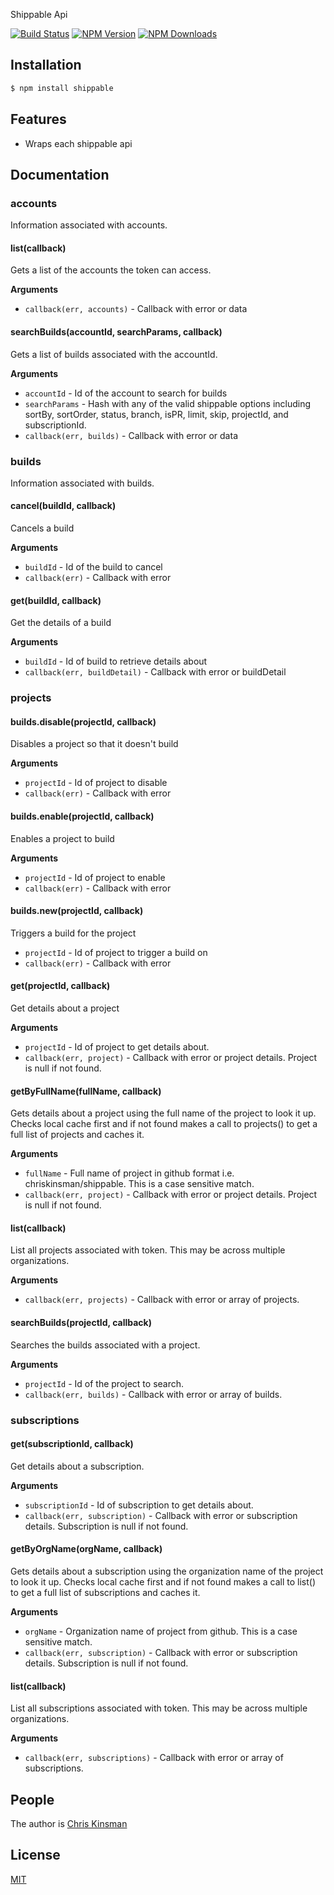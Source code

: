 
  Shippable Api
    
  [![Build Status][shippable-image]][shippable-url] 
  [![NPM Version][npm-image]][npm-url]
  [![NPM Downloads][downloads-image]][downloads-url]


## Installation

```bash
$ npm install shippable
```

## Features

  * Wraps each shippable api

## Documentation

### accounts

Information associated with accounts.

#### list(callback)

Gets a list of the accounts the token can access.

__Arguments__

* `callback(err, accounts)` - Callback with error or data

#### searchBuilds(accountId, searchParams, callback)

Gets a list of builds associated with the accountId.

__Arguments__

* `accountId` - Id of the account to search for builds
* `searchParams` - Hash with any of the valid shippable options including sortBy, sortOrder, status, branch, isPR, limit, skip, projectId, and subscriptionId.
* `callback(err, builds)` - Callback with error or data

### builds

Information associated with builds.

#### cancel(buildId, callback)

Cancels a build

__Arguments__

* `buildId` - Id of the build to cancel
* `callback(err)` - Callback with error 

#### get(buildId, callback)

Get the details of a build

__Arguments__

* `buildId` - Id of build to retrieve details about
* `callback(err, buildDetail)` - Callback with error or buildDetail


### projects

#### builds.disable(projectId, callback)

Disables a project so that it doesn't build

__Arguments__

* `projectId` - Id of project to disable
* `callback(err)` - Callback with error

#### builds.enable(projectId, callback)

Enables a project to build

__Arguments__

* `projectId` - Id of project to enable
* `callback(err)` - Callback with error


#### builds.new(projectId, callback)

Triggers a build for the project

* `projectId` - Id of project to trigger a build on
* `callback(err)` - Callback with error


#### get(projectId, callback)

Get details about a project

__Arguments__

* `projectId` - Id of project to get details about.
* `callback(err, project)` - Callback with error or project details. Project is null if not found.

#### getByFullName(fullName, callback)

Gets details about a project using the full name of the project to look it up.  Checks local cache first and if not found
makes a call to projects() to get a full list of projects and caches it.

__Arguments__

* `fullName` - Full name of project in github format i.e. chriskinsman/shippable.  This is a case sensitive match.
* `callback(err, project)` - Callback with error or project details.  Project is null if not found.

#### list(callback)

List all projects associated with token.  This may be across multiple organizations.

__Arguments__

* `callback(err, projects)` - Callback with error or array of projects.

#### searchBuilds(projectId, callback)

Searches the builds associated with a project.

__Arguments__

* `projectId` - Id of the project to search.
* `callback(err, builds)` - Callback with error or array of builds.

### subscriptions

#### get(subscriptionId, callback)

Get details about a subscription.

__Arguments__

* `subscriptionId` - Id of subscription to get details about.
* `callback(err, subscription)` - Callback with error or subscription details. Subscription is null if not found.

#### getByOrgName(orgName, callback)

Gets details about a subscription using the organization name of the project to look it up.  Checks local cache first and if not found
makes a call to list() to get a full list of subscriptions and caches it.

__Arguments__

* `orgName` - Organization name of project from github.  This is a case sensitive match.
* `callback(err, subscription)` - Callback with error or subscription details.  Subscription is null if not found.

#### list(callback)

List all subscriptions associated with token.  This may be across multiple organizations.

__Arguments__

* `callback(err, subscriptions)` - Callback with error or array of subscriptions.

## People

The author is [Chris Kinsman](https://github.com/chriskinsman)

## License

  [MIT](LICENSE)

[shippable-image]: https://img.shields.io/shippable/568d2b531895ca447467a94e.svg?style=flat
[shippable-url]: https://app.shippable.com/projects/568d2b531895ca447467a94e
[npm-image]: https://img.shields.io/npm/v/shippable.svg?style=flat
[npm-url]: https://npmjs.org/package/shippable
[downloads-image]: https://img.shields.io/npm/dm/shippable.svg?style=flat
[downloads-url]: https://npmjs.org/package/shippable
